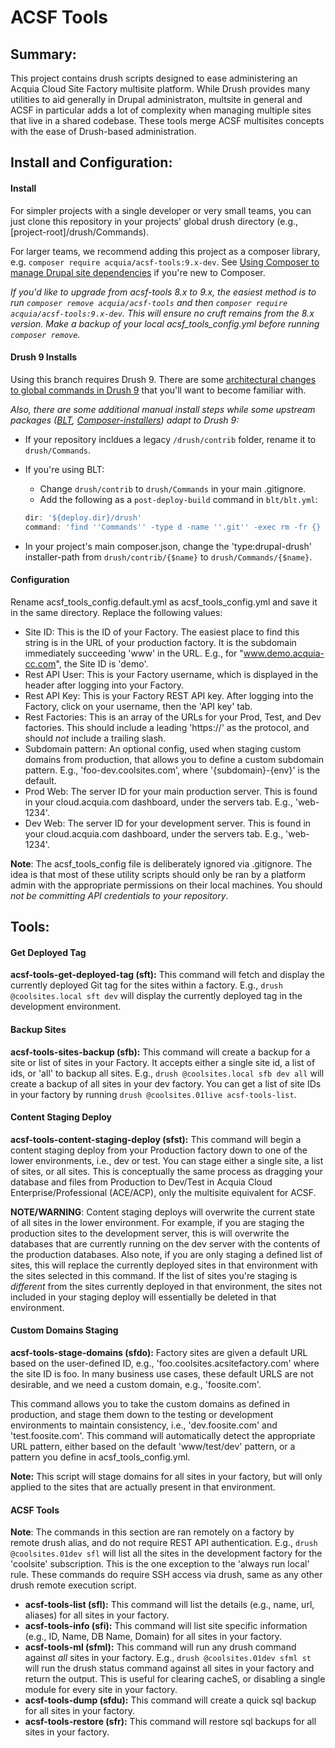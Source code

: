 # ACSF Tools

## Summary: 

This project contains drush scripts designed to ease administering an Acquia Cloud Site Factory multisite 
platform. While Drush provides many utilities to aid generally in Drupal administraton, multsite in general and ACSF in
particular adds a lot of complexity when managing multiple sites that live in a shared codebase. These tools merge
ACSF multisites concepts with the ease of Drush-based administration.

## Install and Configuration:

#### Install

For simpler projects with a single developer or very small teams, you can just clone this repository in your projects' global drush
directory (e.g., [project-root]/drush/Commands).

For larger teams, we recommend adding this project as a composer library, e.g. `composer require acquia/acsf-tools:9.x-dev`. See [Using Composer to manage Drupal site dependencies](https://www.drupal.org/node/2718229) if you're new to Composer.

_If you'd like to upgrade from acsf-tools 8.x to 9.x, the easiest method is to run `composer remove acquia/acsf-tools` and then `composer require acquia/acsf-tools:9.x-dev`. This will ensure no cruft remains from the 8.x version. Make a backup of your local acsf_tools_config.yml before running `composer remove`._

#### Drush 9 Installs

Using this branch requires Drush 9. There are some [architectural changes to global commands in Drush 9](http://docs.drush.org/en/master/commands/#global-drush-commands) that you'll want to become familiar with.

_Also, there are some additional manual install steps while some upstream packages ([BLT](https://github.com/acquia/blt/tree/8.9.x), [Composer-installers](https://github.com/composer/installers)) adapt to Drush 9:_

* If your repository incldues a legacy `/drush/contrib` folder, rename it to `drush/Commands`.
* If you're using BLT:
  * Change `drush/contrib` to `drush/Commands` in your main .gitignore.
  * Add the following as a `post-deploy-build` command in `blt/blt.yml`:
    
  ```javascript
  dir: '${deploy.dir}/drush'
  command: 'find ''Commands'' -type d -name ''.git'' -exec rm -fr {} +'
  ```
  
* In your project's main composer.json, change the 'type:drupal-drush' installer-path from `drush/contrib/{$name}` to `drush/Commands/{$name}`.

#### Configuration

Rename acsf_tools_config.default.yml as acsf_tools_config.yml and save it in the same directory. Replace the following 
values:

* Site ID: This is the ID of your Factory. The easiest place to find this string is in the URL of your production factory. It is the subdomain immediately succeeding 'www' in the URL. E.g., for "www.demo.acquia-cc.com", the Site ID is 'demo'. 
* Rest API User: This is your Factory username, which is displayed in the header after logging into your Factory.
* Rest API Key: This is your Factory REST API key. After logging into the Factory, click on your username, then the 
'API key' tab.
* Rest Factories: This is an array of the URLs for your Prod, Test, and Dev factories. This should include a leading 'https://' as the protocol, and should _not_ include a trailing slash.
* Subdomain pattern: An optional config, used when staging custom domains from production, that allows you to define
a custom subdomain pattern. E.g., 'foo-dev.coolsites.com', where '{subdomain}-{env}' is the default.
* Prod Web: The server ID for your main production server. This is found in your cloud.acquia.com dashboard, under the servers tab. E.g., 'web-1234'.
* Dev Web: The server ID for your development server. This is found in your cloud.acquia.com dashboard, under the servers tab. E.g., 'web-1234'.

**Note**: The acsf_tools_config file is deliberately ignored via .gitignore. The idea is that most of these utility
scripts should only be ran by a platform admin with the appropriate permissions on their local machines. You should
_not be committing API credentials to your repository_.

## Tools:

#### Get Deployed Tag

__acsf-tools-get-deployed-tag (sft):__ This command will fetch and display the currently deployed Git tag for the sites
within a factory. E.g., `drush @coolsites.local sft dev` will display the currently deployed tag in the development
environment.

#### Backup Sites

__acsf-tools-sites-backup (sfb):__ This command will create a backup for a site or list of sites in your Factory. It
accepts either a single site id, a list of ids, or 'all' to backup all sites. E.g., `drush @coolsites.local sfb dev all`
will create a backup of all sites in your dev factory. You can get a list of site IDs in your factory by running 
`drush @coolsites.01live acsf-tools-list`.

#### Content Staging Deploy

__acsf-tools-content-staging-deploy (sfst):__ This command will begin a content staging deploy from your Production
factory down to one of the lower environments, i.e., dev or test. You can stage either a single site, a list of sites,
or all sites. This is conceptually the same process as dragging your database and files from Production to Dev/Test in 
Acquia Cloud Enterprise/Professional (ACE/ACP), only the multisite equivalent for ACSF.

**NOTE/WARNING**: Content staging deploys will overwrite the current state of all sites in the lower environment. For 
example, if you are staging the production sites to the development server, this is will overwrite the databases that 
are currently running on the dev server with the contents of the production databases. Also note, if you are only 
staging a defined list of sites, this will replace the currently deployed sites in that environment with the sites 
selected in this command. If the list of sites you're staging is _different_ from the sites currently deployed in 
that environment, the sites not included in your staging deploy will essentially be deleted in that environment.

#### Custom Domains Staging

__acsf-tools-stage-domains (sfdo):__ Factory sites are given a default URL based on the user-defined ID, e.g., 
'foo.coolsites.acsitefactory.com' where the site ID is foo. In many business use cases, these default URLS are not 
desirable, and we need a custom domain, e.g., 'foosite.com'. 

This command allows you to take the custom domains as defined in production, and stage them down to the testing or 
development environments to maintain consistency, i.e., 'dev.foosite.com' and 'test.foosite.com'. This command will 
automatically detect the appropriate URL pattern, either based on the default 'www/test/dev' pattern, or a pattern you 
define in acsf_tools_config.yml.
 
**Note:** This script will stage domains for all sites in your factory, but will only applied to the sites that are
actually present in that environment.

#### ACSF Tools

**Note**: The commands in this section are ran remotely on a factory by remote drush alias, and do not require REST API 
authentication. E.g., `drush @coolsites.01dev sfl` will list all the sites in the development factory for the 'coolsite' 
subscription. This is the one exception to the 'always run local' rule. These commands do require SSH access via drush,
same as any other drush remote execution script.

* __acsf-tools-list (sfl):__ This command will list the details (e.g., name, url, aliases) for all sites in your 
factory.
* __acsf-tools-info (sfi):__ This command will list site specific information (e.g., ID, Name, DB Name, Domain) for all sites in your factory.
* __acsf-tools-ml (sfml):__ This command will run any drush command against *all* sites in your factory. E.g., 
`drush @coolsites.01dev sfml st` will run the drush status command against all sites in your factory and return the
output. This is useful for clearing cacheS, or disabling a single module for every site in your factory.
* __acsf-tools-dump (sfdu):__ This command will create a quick sql backup for all sites in your factory.
* __acsf-tools-restore (sfr):__ This command will restore sql backups for all sites in your factory.
 




